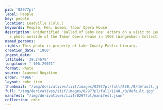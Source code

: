 ```yaml
---
pid: '02977pl'
label: People
key: people
location: Leadville (Colo.)
keywords: People, Men, Women, Tabor Opera House
description: Unidentified 'Ballad of Baby Doe' actors on a visit to Leadville taking
  a photo outside of the Tabor Opera House in 1966 (Wingenbach Collection)
named_persons: 
rights: This photo is property of Lake County Public Library.
creation_date: '1966'
ingest_date: 
latitude: '39.24678'
longitude: "-106.29071"
format: Photo
source: Scanned Negative
order: '4966'
layout: cmhc_item
thumbnail: "/img/derivatives/iiif/images/02977pl/full/250,/0/default.jpg"
full: "/img/derivatives/iiif/images/02977pl/full/1140,/0/default.jpg"
manifest: "/img/derivatives/iiif/02977pl/manifest.json"
collection: cmhc
---
```

